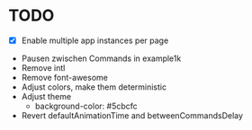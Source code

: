 # TODO

- [x] Enable multiple app instances per page
- Pausen zwischen Commands in example1k
- Remove intl
- Remove font-awesome
- Adjust colors, make them deterministic
- Adjust theme
  - background-color: #5cbcfc
- Revert defaultAnimationTime and betweenCommandsDelay
